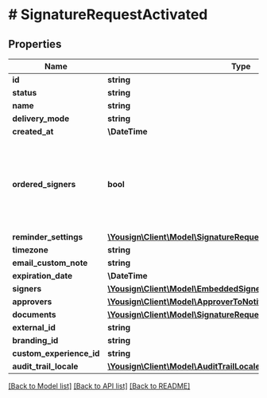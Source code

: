 # # SignatureRequestActivated

## Properties

Name | Type | Description | Notes
------------ | ------------- | ------------- | -------------
**id** | **string** |  |
**status** | **string** |  |
**name** | **string** |  |
**delivery_mode** | **string** |  |
**created_at** | **\DateTime** |  |
**ordered_signers** | **bool** | Enable an ordered workflow, each signer will be requested to sign in a sequential order |
**reminder_settings** | [**\Yousign\Client\Model\SignatureRequestInListReminderSettings**](SignatureRequestInListReminderSettings.md) |  |
**timezone** | **string** |  |
**email_custom_note** | **string** |  |
**expiration_date** | **\DateTime** |  |
**signers** | [**\Yousign\Client\Model\EmbeddedSignerWithSignatureLink[]**](EmbeddedSignerWithSignatureLink.md) |  |
**approvers** | [**\Yousign\Client\Model\ApproverToNotify[]**](ApproverToNotify.md) |  | [optional]
**documents** | [**\Yousign\Client\Model\SignatureRequestActivatedDocumentsInner[]**](SignatureRequestActivatedDocumentsInner.md) |  |
**external_id** | **string** |  |
**branding_id** | **string** |  |
**custom_experience_id** | **string** |  |
**audit_trail_locale** | [**\Yousign\Client\Model\AuditTrailLocale**](AuditTrailLocale.md) |  |

[[Back to Model list]](../../README.md#models) [[Back to API list]](../../README.md#endpoints) [[Back to README]](../../README.md)
